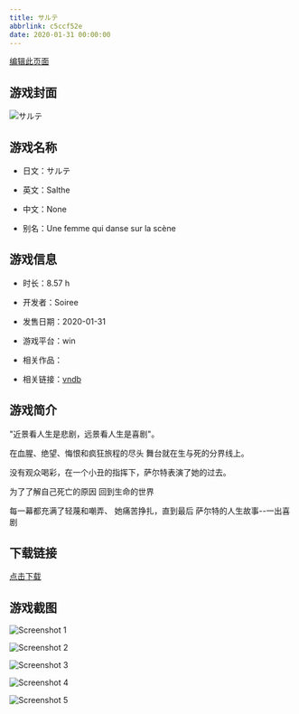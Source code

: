```yaml
---
title: サルテ
abbrlink: c5ccf52e
date: 2020-01-31 00:00:00
---
```

[编辑此页面](https://github.com/ACG-3/ADV3-source/blob/main/source/_posts/games/%E3%82%B5%E3%83%AB%E3%83%86.md)

## 游戏封面

![サルテ](https://pan.timero.xyz/d/onedrive/img_lib_001/%E3%82%B5%E3%83%AB%E3%83%86_cover.avif)


## 游戏名称

- 日文：サルテ
- 英文：Salthe
- 中文：None

- 别名：Une femme qui danse sur la scène


## 游戏信息

- 时长：8.57 h
- 开发者：Soiree
- 发售日期：2020-01-31
- 游戏平台：win
- 相关作品：

- 相关链接：[vndb](https://vndb.org/v26999)


## 游戏简介

"近景看人生是悲剧，远景看人生是喜剧"。

在血腥、绝望、悔恨和疯狂旅程的尽头
舞台就在生与死的分界线上。

没有观众喝彩，在一个小丑的指挥下，萨尔特表演了她的过去。

为了了解自己死亡的原因
回到生命的世界

每一幕都充满了轻蔑和嘲弄、
她痛苦挣扎，直到最后
萨尔特的人生故事--一出喜剧




## 下载链接

[点击下载](https://pan.timero.xyz/onedrive/adv_lib_001/%E3%82%B5%E3%83%AB%E3%83%86)


## 游戏截图


![Screenshot 1](https://pan.timero.xyz/d/onedrive/img_lib_001/%E3%82%B5%E3%83%AB%E3%83%86_Screenshot_1.avif)

![Screenshot 2](https://pan.timero.xyz/d/onedrive/img_lib_001/%E3%82%B5%E3%83%AB%E3%83%86_Screenshot_2.avif)

![Screenshot 3](https://pan.timero.xyz/d/onedrive/img_lib_001/%E3%82%B5%E3%83%AB%E3%83%86_Screenshot_3.avif)

![Screenshot 4](https://pan.timero.xyz/d/onedrive/img_lib_001/%E3%82%B5%E3%83%AB%E3%83%86_Screenshot_4.avif)

![Screenshot 5](https://pan.timero.xyz/d/onedrive/img_lib_001/%E3%82%B5%E3%83%AB%E3%83%86_Screenshot_5.avif)

